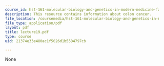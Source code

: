 ```yaml
---
course_id: hst-161-molecular-biology-and-genetics-in-modern-medicine-fall-2007
description: This resource contains information about colon cancer.
file_location: /coursemedia/hst-161-molecular-biology-and-genetics-in-modern-medicine-fall-2007/21374e33e480ac1f5026d1b5584797cb_lecture19.pdf
file_type: application/pdf
layout: pdf
title: lecture19.pdf
type: course
uid: 21374e33e480ac1f5026d1b5584797cb

---
```

None